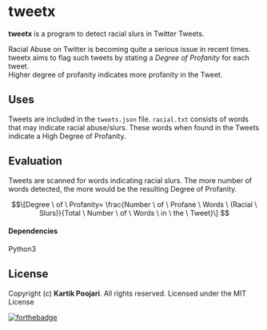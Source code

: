
# tweetx

**tweetx** is a program to detect racial slurs in Twitter Tweets.

Racial Abuse on Twitter is becoming quite a serious issue in recent times.\
tweetx aims to flag such tweets by stating a *Degree of Profanity* for each tweet.\
Higher degree of profanity indicates more profanity in the Tweet.

## Uses

Tweets are included in the `tweets.json` file. `racial.txt` consists of words that may indicate racial abuse/slurs. 
These words when found in the Tweets indicate a High Degree of Profanity. 

## Evaluation

Tweets are scanned for words indicating racial slurs. The more number of words detected, the more would be the resulting Degree of Profanity.

$$\[Degree \ of \ Profanity= \frac{Number \ of \ Profane \ Words \ (Racial \ Slurs)}{Total \ Number \ of \ Words \ in \ the \ Tweet}\] $$

#### Dependencies

Python3



## License

Copyright (c) **Kartik Poojari**. All rights reserved. Licensed under the MIT License


[![forthebadge](https://forthebadge.com/images/badges/made-with-python.svg)](https://forthebadge.com)